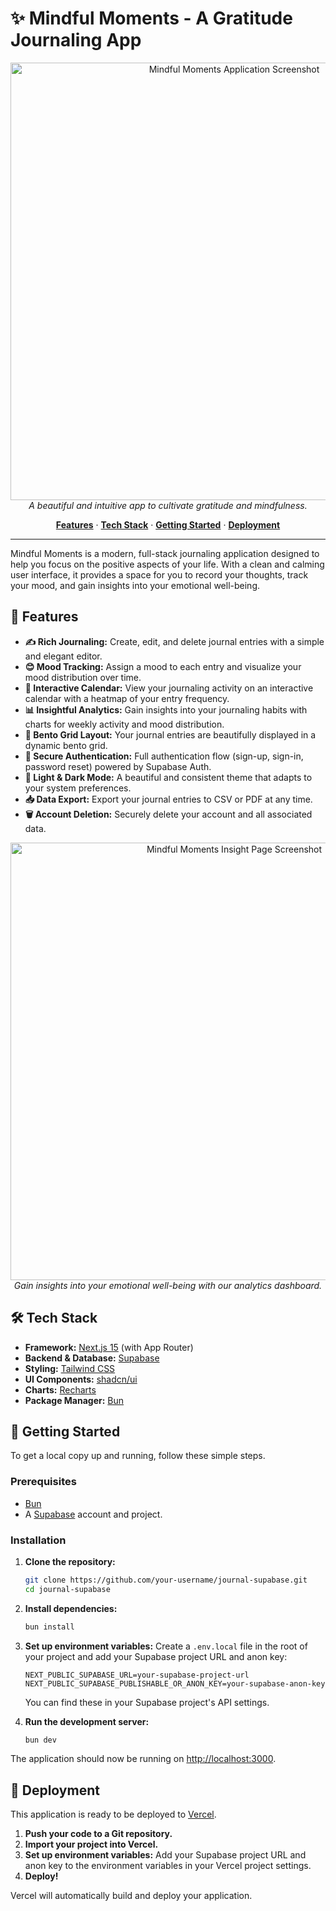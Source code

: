 # ✨ Mindful Moments - A Gratitude Journaling App

<p align="center">
  <img alt="Mindful Moments Application Screenshot" src="/homepage.png" width="700"/>
  <br/>
  <i>A beautiful and intuitive app to cultivate gratitude and mindfulness.</i>
</p>

<p align="center">
  <a href="#-features"><strong>Features</strong></a> ·
  <a href="#-tech-stack"><strong>Tech Stack</strong></a> ·
  <a href="#-getting-started"><strong>Getting Started</strong></a> ·
  <a href="#-deployment"><strong>Deployment</strong></a>
</p>

---

Mindful Moments is a modern, full-stack journaling application designed to help you focus on the positive aspects of your life. With a clean and calming user interface, it provides a space for you to record your thoughts, track your mood, and gain insights into your emotional well-being.

## 🚀 Features

- **✍️ Rich Journaling:** Create, edit, and delete journal entries with a simple and elegant editor.
- **😊 Mood Tracking:** Assign a mood to each entry and visualize your mood distribution over time.
- **📅 Interactive Calendar:** View your journaling activity on an interactive calendar with a heatmap of your entry frequency.
- **📊 Insightful Analytics:** Gain insights into your journaling habits with charts for weekly activity and mood distribution.
- **🎨 Bento Grid Layout:** Your journal entries are beautifully displayed in a dynamic bento grid.
- **🔐 Secure Authentication:** Full authentication flow (sign-up, sign-in, password reset) powered by Supabase Auth.
- **🌙 Light & Dark Mode:** A beautiful and consistent theme that adapts to your system preferences.
- **📥 Data Export:** Export your journal entries to CSV or PDF at any time.
- **🗑️ Account Deletion:** Securely delete your account and all associated data.

<p align="center">
  <img alt="Mindful Moments Insight Page Screenshot" src="/insight.png" width="700"/>
  <br/>
  <i>Gain insights into your emotional well-being with our analytics dashboard.</i>
</p>

## 🛠️ Tech Stack

- **Framework:** [Next.js 15](https://nextjs.org/) (with App Router)
- **Backend & Database:** [Supabase](https://supabase.io/)
- **Styling:** [Tailwind CSS](https://tailwindcss.com/)
- **UI Components:** [shadcn/ui](https://ui.shadcn.com/)
- **Charts:** [Recharts](https://recharts.org/)
- **Package Manager:** [Bun](https://bun.sh/)

## 🏁 Getting Started

To get a local copy up and running, follow these simple steps.

### Prerequisites

- [Bun](https://bun.sh/docs/installation)
- A [Supabase](https://supabase.com/) account and project.

### Installation

1.  **Clone the repository:**
    ```sh
    git clone https://github.com/your-username/journal-supabase.git
    cd journal-supabase
    ```

2.  **Install dependencies:**
    ```sh
    bun install
    ```

3.  **Set up environment variables:**
    Create a `.env.local` file in the root of your project and add your Supabase project URL and anon key:
    ```env
    NEXT_PUBLIC_SUPABASE_URL=your-supabase-project-url
    NEXT_PUBLIC_SUPABASE_PUBLISHABLE_OR_ANON_KEY=your-supabase-anon-key
    ```
    You can find these in your Supabase project's API settings.

4.  **Run the development server:**
    ```sh
    bun dev
    ```

The application should now be running on [http://localhost:3000](http://localhost:3000).

## 🚀 Deployment

This application is ready to be deployed to [Vercel](https://vercel.com/).

1.  **Push your code to a Git repository.**
2.  **Import your project into Vercel.**
3.  **Set up environment variables:**
    Add your Supabase project URL and anon key to the environment variables in your Vercel project settings.
4.  **Deploy!**

Vercel will automatically build and deploy your application.